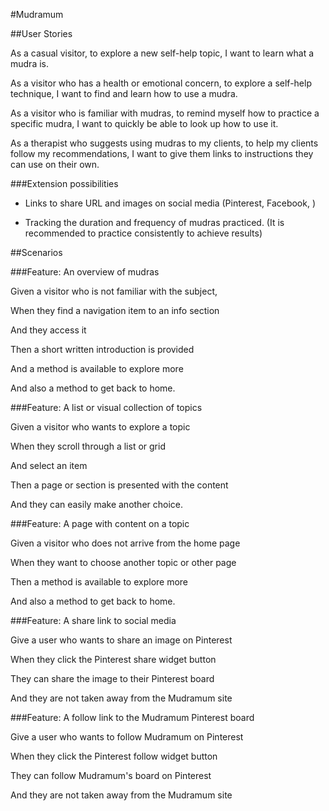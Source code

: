 #Mudramum

##User Stories

As a casual visitor,
to explore a new self-help topic,
I want to learn what a mudra is.

As a visitor who has a health or emotional concern,
to explore a self-help technique, 
I want to find and learn how to use a mudra.

As a visitor who is familiar with mudras,
to remind myself how to practice a specific mudra,
I want to quickly be able to look up how to use it.

As a therapist who suggests using mudras to my clients,
to help my clients follow my recommendations,
I want to give them links to instructions they can use on their own.

###Extension possibilities

* Links to share URL and images on social media (Pinterest, Facebook, )

* Tracking the duration and frequency of mudras practiced. (It is recommended to practice consistently to achieve results)

##Scenarios

###Feature: An overview of mudras

Given a visitor who is not familiar with the subject,

When they find a navigation item to an info section

And they access it

Then a short written introduction is provided

And a method is available to explore more

And also a method to get back to home.


###Feature: A list or visual collection of topics

Given a visitor who wants to explore a topic

When they scroll through a list or grid

And select an item 

Then a page or section is presented with the content

And they can easily make another choice.


###Feature: A page with content on a topic

Given a visitor who does not arrive from the home page

When they want to choose another topic or other page

Then a method is available to explore more

And also a method to get back to home.


###Feature: A share link to social media

Give a user who wants to share an image on Pinterest

When they click the Pinterest share widget button

They can share the image to their Pinterest board

And they are not taken away from the Mudramum site


###Feature: A follow link to the Mudramum Pinterest board

Give a user who wants to follow Mudramum on Pinterest

When they click the Pinterest follow widget button

They can follow Mudramum's board on Pinterest

And they are not taken away from the Mudramum site



